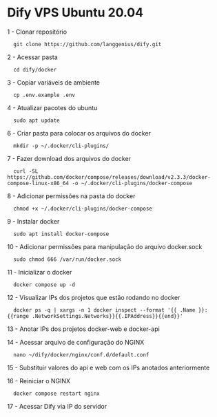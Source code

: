 
# Dify VPS Ubuntu 20.04

1 - Clonar repositório

```
  git clone https://github.com/langgenius/dify.git
```


2 - Acessar pasta

```
  cd dify/docker
```


3 - Copiar variáveis de ambiente

```
  cp .env.example .env
```


4 - Atualizar pacotes do ubuntu

```
  sudo apt update
```

6 - Criar pasta para colocar os arquivos do docker 

```
  mkdir -p ~/.docker/cli-plugins/
```

7 - Fazer download dos arquivos do docker

```
  curl -SL https://github.com/docker/compose/releases/download/v2.3.3/docker-compose-linux-x86_64 -o ~/.docker/cli-plugins/docker-compose
```
8 - Adicionar permissões na pasta do docker

```
  chmod +x ~/.docker/cli-plugins/docker-compose
```

9 - Instalar docker

```
  sudo apt install docker-compose
```

10 - Adicionar permissões para manipulação do arquivo docker.sock

```
  sudo chmod 666 /var/run/docker.sock
```

11 - Inicializar o docker

```
  docker compose up -d
```

12 - Visualizar IPs dos projetos que estão rodando no docker

```
  docker ps -q | xargs -n 1 docker inspect --format '{{ .Name }}: {{range .NetworkSettings.Networks}}{{.IPAddress}}{{end}}'
```

13 - Anotar IPs dos projetos docker-web e docker-api 

14 - Acessar arquivo de configuração do NGINX

```
  nano ~/dify/docker/nginx/conf.d/default.conf
```

15 - Substituir valores do api e web com os IPs anotados anteriormente

16 - Reiniciar o NGINX

```
  docker compose restart nginx
```

17 - Acessar Dify via IP do servidor

